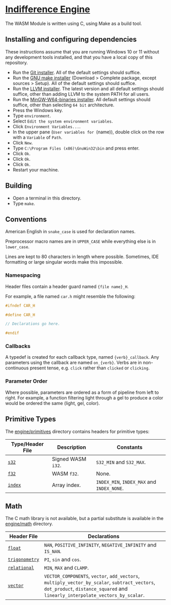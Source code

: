 # [Indifference Engine](../../readme.md)

The WASM Module is written using C, using Make as a build tool.

## Installing and configuring dependencies

These instructions assume that you are running Windows 10 or 11 without any
development tools installed, and that you have a local copy of this repository.

- Run the [Git installer](https://git-scm.com/).  All of the default settings
  should suffice.
- Run the
  [GNU make installer](https://gnuwin32.sourceforge.net/packages/make.htm)
  (Download > Complete package, except sources > Setup).  All of the default
  settings should suffice.
- Run the [LLVM installer](https://releases.llvm.org/).  The latest version
  and all default settings should suffice, other than adding LLVM to the system
  PATH for all users.
- Run the
  [MinGW-W64-binaries installer](https://github.com/niXman/mingw-builds-binaries).
  All default settings should suffice, other than selecting `64 bit`
  architecture.
- Press the Windows key.
- Type `environment`.
- Select `Edit the system environment variables`.
- Click `Environment Variables...`.
- In the upper pane (`User variables for `(name)), double click on the row with
  a `Variable` of `Path`.
- Click `New`.
- Type `C:\Program Files (x86)\GnuWin32\bin` and press enter.
- Click `Ok`.
- Click `Ok`.
- Click `Ok`.
- Restart your machine.

## Building

- Open a terminal in this directory.
- Type `make`.

## Conventions

American English in `snake_case` is used for declaration names.

Preprocessor macro names are in `UPPER_CASE` while everything else is in
`lower_case`.

Lines are kept to 80 characters in length where possible.  Sometimes, IDE
formatting or large singular words make this impossible.

### Namespacing

Header files contain a header guard named `{file name}_H`.

For example, a file named `car.h` might resemble the following:

```c
#ifndef CAR_H

#define CAR_H

// Declarations go here.

#endif
```

### Callbacks

A typedef is created for each callback type, named `{verb}_callback`.  Any
parameters using the callback are named `on_{verb}`.  Verbs are in
non-continuous present tense, e.g. `click` rather than `clicked` or `clicking`.

### Parameter Order

Where possible, parameters are ordered as a form of pipeline from left to right.
For example, a function filtering light through a gel to produce a color would
be ordered the same (light, gel, color).

## Primitive Types

The [engine/primitives](./deliverables/wasm_module/source/engine/primitives)
directory contains headers for primitive types:

| Type/Header File                              | Description        | Constants                                  |
| --------------------------------------------- | ------------------ | ------------------------------------------ |
| [`s32`](./source/engine/primitives/s32.h)     | Signed WASM `i32`. | `S32_MIN` and `S32_MAX`.                   |
| [`f32`](./source/engine/primitives/f32.h)     | WASM `f32`.        | None.                                      |
| [`index`](./source/engine/primitives/index.h) | Array index.       | `INDEX_MIN`, `INDEX_MAX` and `INDEX_NONE`. |

## Math

The C math library is not available, but a partial substitute is available in
the [engine/math](./source/engine/math) directory.

| Header File                                           | Declarations                                                                                                                                                                   |
| ----------------------------------------------------- | ------------------------------------------------------------------------------------------------------------------------------------------------------------------------------ |
| [`float`](./source/engine/math/float.h)               | `NAN`, `POSITIVE_INFINITY`, `NEGATIVE_INFINITY` and `IS_NAN`.                                                                                                                  |
| [`trigonometry`](./source/engine/math/trigonometry.h) | `PI`, `sin` and `cos`.                                                                                                                                                         |
| [`relational`](./source/engine/math/relational.h)     | `MIN`, `MAX` and `CLAMP`.                                                                                                                                                      |
| [`vector`](./source/engine/math/vector.h)             | `VECTOR_COMPONENTS`, `vector`, `add_vectors`, `multiply_vector_by_scalar`, `subtract_vectors`, `dot_product`, `distance_squared` and `linearly_interpolate_vectors_by_scalar`. |
